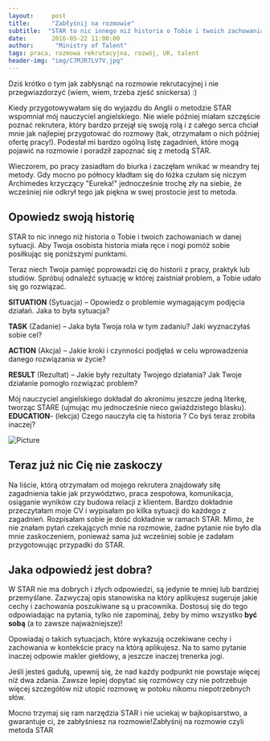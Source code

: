 ```yaml
---
layout:     post
title:      "Zabłyśnij na rozmowie"
subtitle:  "STAR to nic innego niż historia o Tobie i twoich zachowaniach w danej sytuacji. Dobrze opowiedziana historia potrzebuje solidnej ramy. Zaraz otrzymasz ją ode mnie w prezencie. "
date:       2016-05-22 11:00:00 
author:      "Ministry of Talent"
tags: praca, rozmowa rekrutacyjna, rozwój, UK, talent
header-img: "img/C7MJR7LV7V.jpg"
---
```


Dziś krótko o tym jak zabłysnąć na rozmowie rekrutacyjnej i nie przegwiazdorzyć (wiem, wiem, trzeba zjeść snickersa) :)

Kiedy przygotowywałam się do wyjazdu do Anglii o metodzie STAR wspomniał mój nauczyciel angielskiego. Nie wiele później miałam szczęście poznać rekrutera, który bardzo przejął się swoją rolą i z całego serca chciał mnie jak najlepiej przygotować do rozmowy (tak, otrzymałam o nich później ofertę pracy!). Podesłał mi bardzo ogólną listę zagadnień, które mogą pojawić na rozmowie i poradził zapoznać się z metodą STAR.

Wieczorem, po pracy zasiadłam do biurka i zaczęłam wnikać w meandry tej metody. Gdy mocno po północy kładłam się do łóżka czułam się niczym Archimedes krzyczący "Eureka!" jednocześnie trochę zły na siebie, że wcześniej nie odkrył tego jak piękna w swej prostocie jest to metoda.

<h2 class="section-heading">Opowiedz swoją historię</h2>

STAR to nic innego niż historia o Tobie i twoich zachowaniach w danej sytuacji. Aby Twoja osobista historia miała ręce i nogi pomóż sobie posiłkując się poniższymi punktami.

Teraz niech Twoja pamięć poprowadzi cię do historii z pracy, praktyk lub studiów. Spróbuj odnaleźć sytuację w której zaistniał problem, a Tobie udało się go rozwiązać.

**SITUATION** (Sytuacja) – Opowiedz o problemie wymagającym podjęcia działań. Jaka to była sytuacja?

**TASK** (Zadanie) – Jaka była Twoja rola w tym zadaniu? Jaki wyznaczyłaś sobie cel?

**ACTION** (Akcja) – Jakie kroki i czynności podjęłaś w celu wprowadzenia danego rozwiązania w życie?

**RESULT** (Rezultat) – Jakie były rezultaty Twojego działania? Jak Twoje działanie pomogło rozwiązać problem?

Mój nauczyciel angielskiego dokładał do akronimu jeszcze jedną literkę, tworząc STARE (ujmując mu jednocześnie nieco gwiaździstego blasku).
**EDUCATION**- (lekcja) Czego nauczyła cię ta historia ? Co byś teraz zrobiła inaczej?

<img src="/img/rambo1.png" class="img-responsive" alt="Picture">

<h2 class="section-heading">Teraz już nic Cię nie zaskoczy</h2>

Na liście, którą otrzymałam od mojego rekrutera znajdowały siłę zagadnienia takie jak przywództwo, praca zespołowa, komunikacja, osiąganie wyników czy budowa relacji z klientem. Bardzo dokładnie przeczytałam moje CV i wypisałam po kilka sytuacji do każdego z zagadnień. Rozpisałam sobie je dość dokładnie w ramach STAR. Mimo, że nie znałam pytań czekających mnie na rozmowie, żadne pytanie nie było dla mnie zaskoczeniem, ponieważ sama już wcześniej sobie je zadałam przygotowując przypadki do STAR.


<h2 class="section-heading">Jaka odpowiedź jest dobra?</h2>

W STAR nie ma dobrych i złych odpowiedzi, są jedynie te mniej lub bardziej przemyślane. Zazwyczaj opis stanowiska na który aplikujesz sugeruje jakie cechy i zachowania poszukiwane są u pracownika. Dostosuj się do tego odpowiadając na pytania, tylko nie zapominaj, żeby by mimo wszystko **być sobą** (a to zawsze najważniejsze)!

Opowiadaj o takich sytuacjach, które wykazują oczekiwane cechy i zachowania w kontekście pracy na którą aplikujesz. Na to samo pytanie inaczej odpowie makler giełdowy, a jeszcze inaczej trenerka jogi.

Jeśli jesteś gadułą, upewnij się, że nad każdy podpunkt nie powstaje więcej niż dwa zdania. Zawsze lepiej dopytać się rozmówcy czy nie potrzebuje więcej szczegółów niż utopić rozmowę w potoku nikomu niepotrzebnych słów.

Mocno trzymaj się ram narzędzia STAR i nie uciekaj w bajkopisarstwo, a gwarantuje ci, że zabłyśniesz na rozmowie!Zabłyśnij na rozmowie czyli metoda STAR


